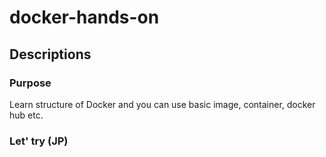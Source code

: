 # docker-hands-on

## Descriptions

### Purpose

Learn structure of Docker and you can use basic image, container, docker hub etc.

### Let' try (JP)